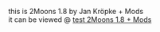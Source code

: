 this is 2Moons 1.8 by Jan Kröpke + Mods<br>
it can be viewed @ <a href="http://37.120.179.162/2Moons/">test 2Moons 1.8 + Mods</a>
